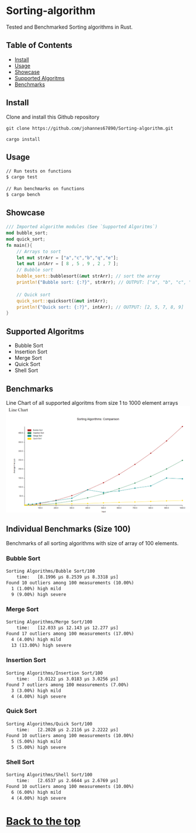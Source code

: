 # Sorting-algorithm

Tested and Benchmarked Sorting algorithms in Rust.

## Table of Contents

- [Install](#install)
- [Usage](#usage)
- [Showcase](#showcase)
- [Supported Algoritms](#supported-algoritms)
- [Benchmarks](#benchmarks)

## Install
Clone and install this Github repository
```git 
git clone https://github.com/johannes67890/Sorting-algorithm.git
```
```
cargo install
```
## Usage
```
// Run tests on functions
$ cargo test

// Run benchmarks on functions
$ cargo bench
```

## Showcase
```rust
/// Imported algorithm modules (See `Supported Algoritms`)
mod bubble_sort;
mod quick_sort;
fn main(){
    // Arrays to sort
    let mut strArr = ["a","c","b","q","e"];
    let mut intArr = [ 8 , 5 , 9 , 2 , 7 ]; 
    // Bubble sort
    bubble_sort::bubblesort(&mut strArr); // sort the array
    println!("Bubble sort: {:?}", strArr); // OUTPUT: ["a", "b", "c", "e", "q"]

    // Quick sort
    quick_sort::quicksort(&mut intArr); 
    println!("Quick sort: {:?}", intArr); // OUTPUT: [2, 5, 7, 8, 9]
}
```
## Supported Algoritms
- Bubble Sort 
- Insertion Sort
- Merge Sort
- Quick Sort
- Shell Sort
## Benchmarks
Line Chart of all supported algoritms from size 1 to 1000 element arrays
![Benchmark Image](./assets/1to1000SizeBench.PNG)
## Individual Benchmarks (Size 100)
Benchmarks of all sorting algorithms with size of array of 100 elements. 
### Bubble Sort
```
Sorting Algorithms/Bubble Sort/100
    time:   [8.1996 µs 8.2539 µs 8.3318 µs]
Found 10 outliers among 100 measurements (10.00%)
  1 (1.00%) high mild
  9 (9.00%) high severe
```
### Merge Sort
```
Sorting Algorithms/Merge Sort/100
    time:   [12.033 µs 12.143 µs 12.277 µs]
Found 17 outliers among 100 measurements (17.00%)
  4 (4.00%) high mild
  13 (13.00%) high severe
```
### Insertion Sort
```
Sorting Algorithms/Insertion Sort/100
    time:   [3.0122 µs 3.0183 µs 3.0256 µs]
Found 7 outliers among 100 measurements (7.00%)
  3 (3.00%) high mild
  4 (4.00%) high severe
```
### Quick Sort
```
Sorting Algorithms/Quick Sort/100
    time:   [2.2028 µs 2.2116 µs 2.2222 µs]
Found 10 outliers among 100 measurements (10.00%)
  5 (5.00%) high mild
  5 (5.00%) high severe
```
### Shell Sort
```
Sorting Algorithms/Shell Sort/100
    time:   [2.6537 µs 2.6644 µs 2.6769 µs]
Found 10 outliers among 100 measurements (10.00%)
  6 (6.00%) high mild
  4 (4.00%) high severe
```
# [Back to the top](#sorting-algorithm)
